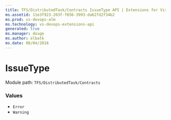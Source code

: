 ```yaml
---
title: TFS/DistributedTask/Contracts IssueType API | Extensions for Visual Studio Team Services
ms.assetid: 11e3f923-203f-f656-3993-da62fd2f34b2
ms.prod: vs-devops-alm
ms.technology: vs-devops-extensions-api
generated: true
ms.manager: douge
ms.author: elbatk
ms.date: 08/04/2016
---
```


# IssueType

Module path: `TFS/DistributedTask/Contracts`

### Values

* `Error` 
* `Warning` 
